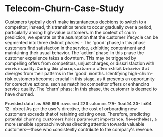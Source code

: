 # Telecom-Churn-Case-Study
Customers typically don't make instantaneous decisions to switch to a competitor; instead, this transition tends to occur gradually over a period, particularly among high-value customers. In the context of churn prediction, we operate on the assumption that the customer lifecycle can be segmented into three distinct phases -
The 'good' phase,In this phase customers find satisfaction in the service, exhibiting contentment and maintaining their usual behavior.
The ‘action’ phase: In this phase the customer experience takes a downturn. This may be triggered by compelling offers from competitors, unjust charges, or dissatisfaction with service quality. During this phase, customers often exhibit behavior that diverges from their patterns in the 'good' months. Identifying high-churn-risk customers becomes crucial in this stage, as it presents an opportunity for corrective actions, such as matching competitor offers or enhancing service quality.
The ‘churn’ phase: In this phase, the customer is deemed to have churned.

Provided data has 999,999 rows and 226 columns
179- float64
35- int64
12- object
As per the user's directive, the cost of onboarding new customers exceeds that of retaining existing ones. Therefore, predicting potential churning customers holds paramount importance.
Nevertheless, a more sensible approach involves directing attention towards valuable customers—those who consistently contribute to the company's revenue.
